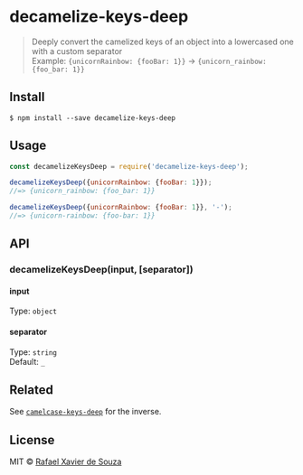 # decamelize-keys-deep

> Deeply convert the camelized keys of an object into a lowercased one with a custom separator<br>
> Example: `{unicornRainbow: {fooBar: 1}}` → `{unicorn_rainbow: {foo_bar: 1}}`

## Install

```
$ npm install --save decamelize-keys-deep
```

## Usage

```js
const decamelizeKeysDeep = require('decamelize-keys-deep');

decamelizeKeysDeep({unicornRainbow: {fooBar: 1}});
//=> {unicorn_rainbow: {foo_bar: 1}}

decamelizeKeysDeep({unicornRainbow: {fooBar: 1}}, '-');
//=> {unicorn-rainbow: {foo-bar: 1}}
```

## API

### decamelizeKeysDeep(input, [separator])

#### input

Type: `object`

#### separator

Type: `string`<br>
Default: `_`

## Related

See [`camelcase-keys-deep`](https://github.com/rxaviers/camelcase-keys-deep) for the inverse.

## License

MIT © [Rafael Xavier de Souza](https://rafael.xavier.blog.br)

